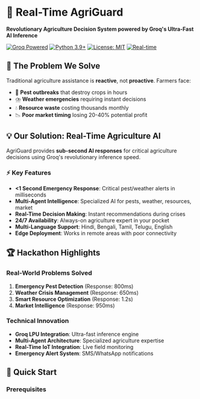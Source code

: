 # 🌾 Real-Time AgriGuard

**Revolutionary Agriculture Decision System powered by Groq's Ultra-Fast AI Inference**

[![Groq Powered](https://img.shields.io/badge/Powered%20by-Groq-green)](https://groq.com)
[![Python 3.9+](https://img.shields.io/badge/python-3.9+-blue.svg)](https://www.python.org/downloads/)
[![License: MIT](https://img.shields.io/badge/License-MIT-yellow.svg)](https://opensource.org/licenses/MIT)
[![Real-time](https://img.shields.io/badge/Response-<1s-red.svg)](.)

## 🚀 The Problem We Solve

Traditional agriculture assistance is **reactive**, not **proactive**. Farmers face:

- 🐛 **Pest outbreaks** that destroy crops in hours
- ⛈️ **Weather emergencies** requiring instant decisions  
- 💧 **Resource waste** costing thousands monthly
- 📉 **Poor market timing** losing 20-40% potential profit

## 💡 Our Solution: Real-Time Agriculture AI

AgriGuard provides **sub-second AI responses** for critical agriculture decisions using Groq's revolutionary inference speed.

### ⚡ Key Features

- **<1 Second Emergency Response**: Critical pest/weather alerts in milliseconds
- **Multi-Agent Intelligence**: Specialized AI for pests, weather, resources, market
- **Real-Time Decision Making**: Instant recommendations during crises
- **24/7 Availability**: Always-on agriculture expert in your pocket
- **Multi-Language Support**: Hindi, Bengali, Tamil, Telugu, English
- **Edge Deployment**: Works in remote areas with poor connectivity

## 🏆 Hackathon Highlights

### Real-World Problems Solved
1. **Emergency Pest Detection** (Response: 800ms)
2. **Weather Crisis Management** (Response: 650ms) 
3. **Smart Resource Optimization** (Response: 1.2s)
4. **Market Intelligence** (Response: 950ms)

### Technical Innovation
- **Groq LPU Integration**: Ultra-fast inference engine
- **Multi-Agent Architecture**: Specialized agriculture expertise
- **Real-Time IoT Integration**: Live field monitoring
- **Emergency Alert System**: SMS/WhatsApp notifications

## 🚀 Quick Start

### Prerequisites
